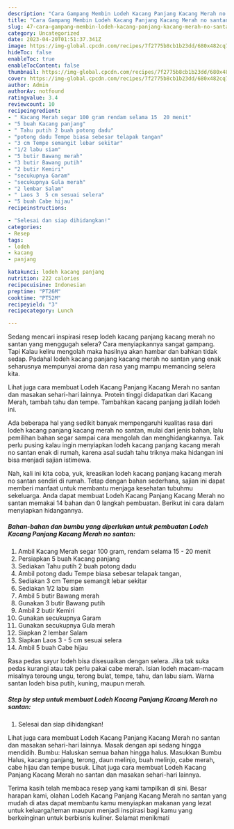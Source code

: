 ```yaml
---
description: "Cara Gampang Membin Lodeh Kacang Panjang Kacang Merah no santan yang Enak Banget}"
title: "Cara Gampang Membin Lodeh Kacang Panjang Kacang Merah no santan yang Enak Banget}"
slug: 47-cara-gampang-membin-lodeh-kacang-panjang-kacang-merah-no-santan-yang-enak-banget
category: Uncategorized
date: 2023-04-20T01:51:37.341Z
image: https://img-global.cpcdn.com/recipes/7f2775b8cb1b23dd/680x482cq70/lodeh-kacang-panjang-kacang-merah-no-santan-foto-resep-utama.jpg
hideToc: false
enableToc: true
enableTocContent: false
thumbnail: https://img-global.cpcdn.com/recipes/7f2775b8cb1b23dd/680x482cq70/lodeh-kacang-panjang-kacang-merah-no-santan-foto-resep-utama.jpg
cover: https://img-global.cpcdn.com/recipes/7f2775b8cb1b23dd/680x482cq70/lodeh-kacang-panjang-kacang-merah-no-santan-foto-resep-utama.jpg
author: Admin
authorAv: notfound
ratingvalue: 3.4
reviewcount: 10
recipeingredient:
- " Kacang Merah segar 100 gram rendam selama 15  20 menit"
- "5 buah Kacang panjang"
- " Tahu putih 2 buah potong dadu"
- "potong dadu Tempe biasa sebesar telapak tangan"
- "3 cm Tempe semangit lebar sekitar"
- "1/2 labu siam"
- "5 butir Bawang merah"
- "3 butir Bawang putih"
- "2 butir Kemiri"
- "secukupnya Garam"
- "secukupnya Gula merah"
- "2 lembar Salam"
- " Laos 3  5 cm sesuai selera"
- "5 buah Cabe hijau"
recipeinstructions:

- "Selesai dan siap dihidangkan!"
categories:
- Resep
tags:
- lodeh
- kacang
- panjang

katakunci: lodeh kacang panjang 
nutrition: 222 calories
recipecuisine: Indonesian
preptime: "PT26M"
cooktime: "PT52M"
recipeyield: "3"
recipecategory: Lunch

---
```



Sedang mencari inspirasi resep lodeh kacang panjang kacang merah no santan yang menggugah selera? Cara menyiapkannya sangat gampang. Tapi Kalau keliru mengolah maka hasilnya akan hambar dan bahkan tidak sedap. Padahal lodeh kacang panjang kacang merah no santan yang enak seharusnya mempunyai aroma dan rasa yang mampu memancing selera kita.


Lihat juga cara membuat Lodeh Kacang Panjang Kacang Merah no santan dan masakan sehari-hari lainnya. Protein tinggi didapatkan dari Kacang Merah, tambah tahu dan tempe. Tambahkan kacang panjang jadilah lodeh ini.

Ada beberapa hal yang sedikit banyak mempengaruhi kualitas rasa dari lodeh kacang panjang kacang merah no santan, mulai dari jenis bahan, lalu pemilihan bahan segar sampai cara mengolah dan menghidangkannya. Tak perlu pusing kalau ingin menyiapkan lodeh kacang panjang kacang merah no santan enak di rumah, karena asal sudah tahu triknya maka hidangan ini bisa menjadi sajian istimewa.


Nah, kali ini kita coba, yuk, kreasikan lodeh kacang panjang kacang merah no santan sendiri di rumah. Tetap dengan bahan sederhana, sajian ini dapat memberi manfaat untuk membantu menjaga kesehatan tubuhmu sekeluarga. Anda dapat membuat Lodeh Kacang Panjang Kacang Merah no santan memakai 14 bahan dan 0 langkah pembuatan. Berikut ini cara dalam menyiapkan hidangannya.

<!--inarticleads1-->

##### Bahan-bahan dan bumbu yang diperlukan untuk pembuatan Lodeh Kacang Panjang Kacang Merah no santan:

1. Ambil  Kacang Merah segar 100 gram, rendam selama 15 - 20 menit
1. Persiapkan 5 buah Kacang panjang
1. Sediakan  Tahu putih 2 buah potong dadu
1. Ambil potong dadu Tempe biasa sebesar telapak tangan,
1. Sediakan 3 cm Tempe semangit lebar sekitar
1. Sediakan 1/2 labu siam
1. Ambil 5 butir Bawang merah
1. Gunakan 3 butir Bawang putih
1. Ambil 2 butir Kemiri
1. Gunakan secukupnya Garam
1. Gunakan secukupnya Gula merah
1. Siapkan 2 lembar Salam
1. Siapkan  Laos 3 - 5 cm sesuai selera
1. Ambil 5 buah Cabe hijau


Rasa pedas sayur lodeh bisa disesuaikan dengan selera. Jika tak suka pedas kurangi atau tak perlu pakai cabe merah. Isian lodeh macam-macam misalnya teroung ungu, terong bulat, tempe, tahu, dan labu siam. Warna santan lodeh bisa putih, kuning, maupun merah. 

<!--inarticleads2-->

##### Step by step untuk membuat Lodeh Kacang Panjang Kacang Merah no santan:


1. Selesai dan siap dihidangkan!

Lihat juga cara membuat Lodeh Kacang Panjang Kacang Merah no santan dan masakan sehari-hari lainnya. Masak dengan api sedang hingga mendidih. Bumbu: Haluskan semua bahan hingga halus. Masukkan Bumbu Halus, kacang panjang, terong, daun melinjo, buah melinjo, cabe merah, cabe hijau dan tempe busuk. Lihat juga cara membuat Lodeh Kacang Panjang Kacang Merah no santan dan masakan sehari-hari lainnya. 

Terima kasih telah membaca resep yang kami tampilkan di sini. Besar harapan kami, olahan Lodeh Kacang Panjang Kacang Merah no santan yang mudah di atas dapat membantu kamu menyiapkan makanan yang lezat untuk keluarga/teman maupun menjadi inspirasi bagi kamu yang berkeinginan untuk berbisnis kuliner. Selamat menikmati
